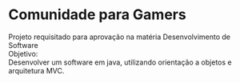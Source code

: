 # Comunidade para Gamers
Projeto requisitado para aprovação na matéria Desenvolvimento de Software <br>
Objetivo: <br>Desenvolver um software em java, utilizando orientação a objetos e arquitetura MVC.
